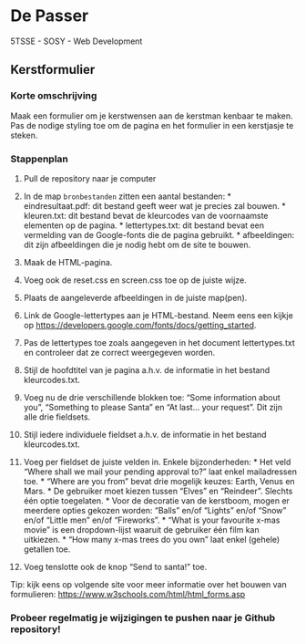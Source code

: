 # De Passer
5TSSE - SOSY - Web Development

## Kerstformulier

### Korte omschrijving

Maak een formulier om je kerstwensen aan de kerstman kenbaar te maken. Pas de nodige styling toe om de pagina en het formulier in een kerstjasje te steken.


### Stappenplan

1.   Pull de repository naar je computer

2.	In de map `bronbestanden` zitten een aantal bestanden:
        * eindresultaat.pdf: dit bestand geeft weer wat je precies zal bouwen.
        * kleuren.txt: dit bestand bevat de kleurcodes van de voornaamste elementen op de pagina.
        * lettertypes.txt: dit bestand bevat een vermelding van de Google-fonts die de pagina gebruikt.
        * afbeeldingen: dit zijn afbeeldingen die je nodig hebt om de site te bouwen.

3.	Maak de HTML-pagina.
4.	Voeg ook de reset.css en screen.css toe op de juiste wijze.
5.	Plaats de aangeleverde afbeeldingen in de juiste map(pen).
6.	Link de Google-lettertypes aan je HTML-bestand. Neem eens een kijkje op https://developers.google.com/fonts/docs/getting_started.
7.	Pas de lettertypes toe zoals aangegeven in het document lettertypes.txt en controleer dat ze correct weergegeven worden.
8.	Stijl de hoofdtitel van je pagina a.h.v. de informatie in het bestand kleurcodes.txt.
9.	Voeg nu de drie verschillende blokken toe: “Some information about you”, “Something to please Santa” en “At last… your request”. Dit zijn alle drie fieldsets.
10.	Stijl iedere individuele fieldset a.h.v. de informatie in het bestand kleurcodes.txt.
11.	Voeg per fieldset de juiste velden in. Enkele bijzonderheden:
        * Het veld “Where shall we mail your pending approval to?” laat enkel mailadressen toe.
        * “Where are you from” bevat drie mogelijk keuzes: Earth, Venus en Mars.
        * De gebruiker moet kiezen tussen “Elves” en “Reindeer”. Slechts één optie toegelaten.
        * Voor de decoratie van de kerstboom, mogen er meerdere opties gekozen worden: “Balls” en/of “Lights” en/of “Snow” en/of “Little men” en/of “Fireworks”.
        * “What is your favourite x-mas movie” is een dropdown-lijst waaruit de gebruiker één film kan uitkiezen.
        * “How many x-mas trees do you own” laat enkel (gehele) getallen toe.
12.	Voeg tenslotte ook de knop “Send to santa!” toe. 

Tip: kijk eens op volgende site voor meer informatie over het bouwen van formulieren:
https://www.w3schools.com/html/html_forms.asp


### Probeer regelmatig je wijzigingen te pushen naar je Github repository!
